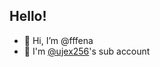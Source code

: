 ## Hello!
- 👋 Hi, I’m @fffena
- 👀 I'm [@ujex256](https://github.com/ujex256)'s sub account

<!---
fffena/fffena is a ✨ special ✨ repository because its `README.md` (this file) appears on your GitHub profile.
You can click the Preview link to take a look at your changes.
--->
